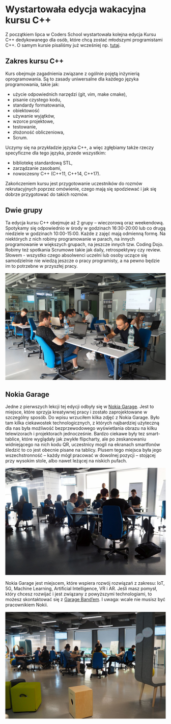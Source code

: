 # Wystartowała edycja wakacyjna kursu C++


Z początkiem lipca w Coders School wystartowała kolejna edycja Kursu C++ dedykowanego dla osób, które chcą zostać młodszymi programistami C++. O samym kursie pisaliśmy już wcześniej np. [tutaj][1].

<!--more-->

## Zakres kursu C++

Kurs obejmuje zagadnienia związane z ogólnie pojętą inżynierią oprogramowania. Są to zasady uniwersalne dla każdego języka programowania, takie jak:

* użycie odpowiednich narzędzi (git, vim, make cmake),
* pisanie czystego kodu,
* standardy formatowania,
* obiektowość
* używanie wyjątków,
* wzorce projektowe,
* testowanie,
* złożoność obliczeniowa,
* Scrum.

Uczymy się na przykładzie języka C++, a więc zgłębiamy także rzeczy specyficzne dla tego języka, przede wszystkim:

* bibliotekę standardową STL,
* zarządzanie zasobami,
* nowoczesny C++ (C++11, C++14, C++17).

Zakończeniem kursu jest przygotowanie uczestników do rozmów rekrutacyjnych poprzez omówienie, czego mają się spodziewać i jak się dobrze przygotować do takich rozmów.

## Dwie grupy

Ta edycja kursu C++ obejmuje aż 2 grupy – wieczorową oraz weekendową. Spotykamy się odpowiednio w środy w godzinach 16:30-20:00 lub co drugą niedziele w godzinach 10:00-15:00. Każde z zajęć mają odmienną formę. Na niektórych z nich robimy programowanie w parach, na innych programowanie w większych grupach, na jeszcze innych tzw. Coding Dojo. Robimy też spotkania Scrumowe takie jak daily, retrospektywy czy review. Słowem - wszystko czego absolwenci uczelni lub osoby uczące się samodzielnie nie wiedzą jeszcze o pracy programisty, a na pewno będzie im to potrzebne w przyszłej pracy.

![Grupa weekendowa kursu C++ w Nokia Garage](garage1.jpg)

## Nokia Garage

Jedne z pierwszych lekcji tej edycji odbyły się w [Nokia Garage][2]. Jest to miejsce, które sprzyja kreatywnej pracy i zostało zaprojektowane w szczególny sposób. Do wpisu wrzuciłem kilka zdjęć z Nokia Garage. Było tam kilka ciekawostek technologicznych, z których najbardziej użyteczną dla nas była możliwość bezprzewodowego wyświetlania obrazu na kilku telewizorach i projektorach jednocześnie. Bardzo ciekawe były tez smart-tablice, które wyglądały jak zwykłe flipcharty, ale po zeskanowaniu widniejącego na nich kodu QR, uczestnicy mogli na ekranach smartfonów śledzić to co jest obecnie pisane na tablicy. Plusem tego miejsca była jego wszechstronność – każdy mógł pracować w dowolnej pozycji – stojącej przy wysokim stole, albo nawet leżącej na niskich pufach.

![Grupa wieczorowa kursu C++ w Nokia Garage](garage3.jpg)

Nokia Garage jest miejscem, które wspiera rozwój rozwiązań z zakresu: IoT, 5G, Machine Learning, Artificial Intelligence, VR i AR. Jeśli masz pomysł, który chcesz rozwijać i jest związany z powyższymi technologiami, to możesz skontaktować się z [Garage Band’em][3]. I uwaga: wcale nie musisz być pracownikiem Nokii.

![Nietypowy układ biurek w Nokia Garage](garage4.jpg)

 [1]: /post/kurs-programowania-cpp/
 [2]: http://nokiagarage.pl/
 [3]: http://nokiagarage.pl/join-us/

